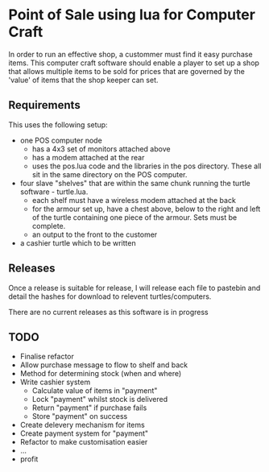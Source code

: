 # Point of Sale using lua for Computer Craft

In order to run an effective shop, a custommer must find it easy purchase items. This computer craft software should enable a player to set up a shop that allows multiple items to be sold for prices that are governed by the 'value' of items that the shop keeper can set.

## Requirements

This uses the following setup:

* one POS computer node 
  * has a 4x3 set of monitors attached above
  * has a modem attached at the rear
  * uses the pos.lua code and the libraries in the pos directory. These all sit in the same directory on the POS computer.
* four slave "shelves" that are within the same chunk running the turtle software - turtle.lua.
  * each shelf must have a wireless modem attached at the back
  * for the armour set up, have a chest above, below to the right and left of the turtle containing one piece of the armour. Sets must be complete.
  * an output to the front to the customer
* a cashier turtle which to be written



## Releases

Once a release is suitable for release, I will release each file to pastebin and detail the hashes for download to relevent turtles/computers.

There are no current releases as this software is in progress

## TODO

* Finalise refactor
* Allow purchase message to flow to shelf and back
* Method for determining stock (when and where)
* Write cashier system
  * Calculate value of items in "payment"
  * Lock "payment" whilst stock is delivered
  * Return "payment" if purchase fails
  * Store "payment" on success
* Create delevery mechanism for items
* Create payment system for "payment"
* Refactor to make customisation easier
* ...
* profit

